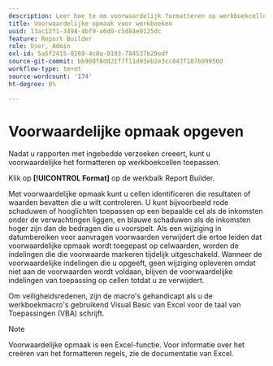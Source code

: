 ```yaml
---
description: Leer hoe te om voorwaardelijk formatteren op werkboekcellen toe te passen.
title: Voorwaardelijke opmaak voor werkboeken
uuid: 13ac12f1-3498-4bf9-a6d0-c5d84e0125dc
feature: Report Builder
role: User, Admin
exl-id: 5a5f2415-8269-4c8a-9193-784537b29edf
source-git-commit: bb908f8dd21f7f11d93eb2e3cc843f107b99950d
workflow-type: tm+mt
source-wordcount: '174'
ht-degree: 0%

---
```


# Voorwaardelijke opmaak opgeven

Nadat u rapporten met ingebedde verzoeken creeert, kunt u voorwaardelijke het formatteren op werkboekcellen toepassen.

Klik op **[!UICONTROL Format]** op de werkbalk Report Builder.

Met voorwaardelijke opmaak kunt u cellen identificeren die resultaten of waarden bevatten die u wilt controleren. U kunt bijvoorbeeld rode schaduwen of hooglichten toepassen op een bepaalde cel als de inkomsten onder de verwachtingen liggen, en blauwe schaduwen als de inkomsten hoger zijn dan de bedragen die u voorspelt. Als een wijziging in datumbereiken voor aanvragen voorwaarden verwijdert die ertoe leiden dat voorwaardelijke opmaak wordt toegepast op celwaarden, worden de indelingen die die voorwaarde markeren tijdelijk uitgeschakeld. Wanneer de voorwaardelijke indelingen die u opgeeft, geen wijziging opleveren omdat niet aan de voorwaarden wordt voldaan, blijven de voorwaardelijke indelingen van toepassing op cellen totdat u ze verwijdert.

Om veiligheidsredenen, zijn de macro&#39;s gehandicapt als u de werkboekmacro&#39;s gebruikend Visual Basic van Excel voor de taal van Toepassingen (VBA) schrijft.

>[!NOTE]
>
>Voorwaardelijke opmaak is een Excel-functie. Voor informatie over het creëren van het formatteren regels, zie de documentatie van Excel.
